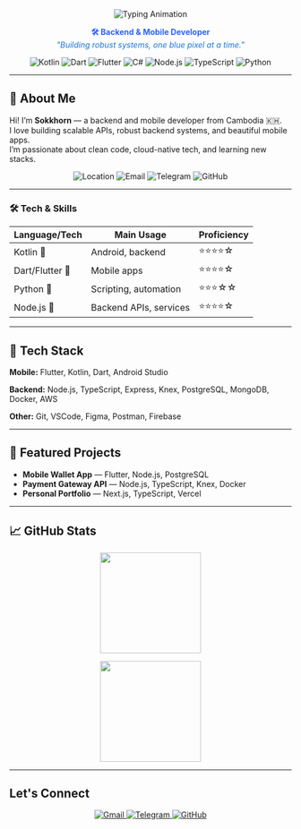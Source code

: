 
<div align="center">
  <img src="https://readme-typing-svg.herokuapp.com/?font=Fira%2BCode&size=28&pause=1000&color=2962FF&background=E3F2FD00&width=435&lines=Hi%2C+I%27m+Sokkhorn;Mobile+developer;Backend+developer;Fullstack+enthusiast)" alt="Typing Animation"/>
</div>

<p align="center">
  <strong style="color:#2962FF;">🛠️ Backend & Mobile Developer</strong><br/>
  <em style="color:#1976D2;">"Building robust systems, one blue pixel at a time."</em>
</p>

<p align="center">
  <img src="https://img.shields.io/badge/Kotlin-1565C0?style=for-the-badge&logo=kotlin&logoColor=white" alt="Kotlin" />
  <img src="https://img.shields.io/badge/Dart-1E88E5?style=for-the-badge&logo=dart&logoColor=white" alt="Dart" />
  <img src="https://img.shields.io/badge/Flutter-039BE5?style=for-the-badge&logo=flutter&logoColor=white" alt="Flutter" />
    <img src="https://img.shields.io/badge/C%23-512BD4?style=for-the-badge&logo=csharp&logoColor=white" alt="C#" />
  <img src="https://img.shields.io/badge/Node.js-2962FF?style=for-the-badge&logo=nodedotjs&logoColor=white" alt="Node.js" />
  <img src="https://img.shields.io/badge/TypeScript-1976D2?style=for-the-badge&logo=typescript&logoColor=white" alt="TypeScript" />
  <img src="https://img.shields.io/badge/Python-90CAF9?style=for-the-badge&logo=python&logoColor=black" alt="Python" />
</p>

---
## 💫 About Me

Hi! I’m <strong>Sokkhorn</strong> — a backend and mobile developer from Cambodia 🇰🇭.<br/>
I love building scalable APIs, robust backend systems, and beautiful mobile apps.<br/>
I’m passionate about clean code, cloud-native tech, and learning new stacks.

<p align="center">
  <img src="https://img.shields.io/badge/Location-1976D2?style=for-the-badge&logo=googlemaps&logoColor=white" alt="Location" />
  <img src="https://img.shields.io/badge/Email-2962FF?style=for-the-badge&logo=gmail&logoColor=white" alt="Email" />
  <img src="https://img.shields.io/badge/Telegram-42A5F5?style=for-the-badge&logo=telegram&logoColor=white" alt="Telegram" />
  <img src="https://img.shields.io/badge/GitHub-1565C0?style=for-the-badge&logo=github&logoColor=white" alt="GitHub" />
</p>

---

### 🛠️ Tech & Skills

| Language/Tech  | Main Usage             | Proficiency |
| -------------- | ---------------------- | ----------- |
| Kotlin 🦾       | Android, backend       | ⭐⭐⭐⭐☆       |
| Dart/Flutter 🦋 | Mobile apps            | ⭐⭐⭐⭐☆       |
| Python 🐍       | Scripting, automation  | ⭐⭐⭐☆☆       |
| Node.js 🚀      | Backend APIs, services | ⭐⭐⭐⭐☆       |

---

## 🧩 Tech Stack
**Mobile:** Flutter, Kotlin, Dart, Android Studio

**Backend:** Node.js, TypeScript, Express, Knex, PostgreSQL, MongoDB, Docker, AWS

**Other:** Git, VSCode, Figma, Postman, Firebase

---

## 🚀 Featured Projects

- **Mobile Wallet App** — Flutter, Node.js, PostgreSQL
- **Payment Gateway API** — Node.js, TypeScript, Knex, Docker
- **Personal Portfolio** — Next.js, TypeScript, Vercel

---

## 📈 GitHub Stats

<p align="center">
  <img src="https://github-readme-stats.vercel.app/api?username=khysokhorn&show_icons=true&theme=default&hide_border=true&title_color=2962FF&text_color=1976D2&icon_color=42A5F5&bg_color=E3F2FD" height="180" />
</p>

<p align='center'>
  <img src="https://github-readme-stats.vercel.app/api/top-langs/?username=khysokhorn&layout=compact&theme=default&hide_border=true&title_color=2962FF&text_color=1976D2&bg_color=E3F2FD" height="180"  />
</p>

---

## Let's Connect

<p align="center">
  <a href="mailto:sokkhornkhy88@gmail.com" title="Email" target="_blank" rel="noopener noreferrer">
    <img src="https://img.shields.io/badge/Gmail-2962FF?style=for-the-badge&logo=gmail&logoColor=white" alt="Gmail" />
  </a>
  <a href="https://t.me/sokhorn_khy" title="Telegram" target="_blank" rel="noopener noreferrer">
    <img src="https://img.shields.io/badge/Telegram-42A5F5?style=for-the-badge&logo=telegram&logoColor=white" alt="Telegram" />
  </a>
  <a href="https://github.com/khysokhorn" title="GitHub" target="_blank" rel="noopener noreferrer">
    <img src="https://img.shields.io/badge/GitHub-1565C0?style=for-the-badge&logo=github&logoColor=white" alt="GitHub" />
  </a>
</p>